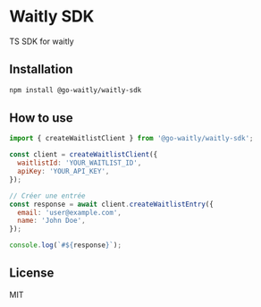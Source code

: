 # Waitly SDK

TS SDK for waitly

## Installation

```bash
npm install @go-waitly/waitly-sdk
```

## How to use

```javascript
import { createWaitlistClient } from '@go-waitly/waitly-sdk';

const client = createWaitlistClient({
  waitlistId: 'YOUR_WAITLIST_ID',
  apiKey: 'YOUR_API_KEY',
});

// Créer une entrée
const response = await client.createWaitlistEntry({
  email: 'user@example.com',
  name: 'John Doe',
});

console.log(`#${response}`);
```

## License

MIT
